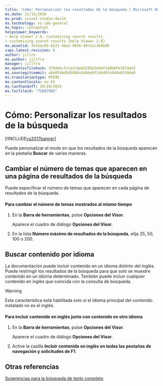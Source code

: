 ```yaml
---
title: 'Cómo: Personalizar los resultados de la búsqueda | Microsoft Docs'
ms.date: 11/15/2016
ms.prod: visual-studio-dev14
ms.technology: vs-ide-general
ms.topic: conceptual
helpviewer_keywords:
- Help Viewer 2.0, customizing search results
- customizing search results [Help Viewer 2.0]
ms.assetid: 3431ec03-0221-4be2-9936-887a1c36db89
caps.latest.revision: 8
author: jillre
ms.author: jillfra
manager: jillfra
ms.openlocfilehash: 379debcfc1a3c9e6529563ebbf1d4b8f6397dad3
ms.sourcegitcommit: a8e8f4bd5d508da34bbe9f2d4d9fa94da0539de0
ms.translationtype: MTE95
ms.contentlocale: es-ES
ms.lasthandoff: 10/19/2019
ms.locfileid: "72667982"
---
```

# <a name="how-to-customize-search-results"></a>Cómo: Personalizar los resultados de la búsqueda
[!INCLUDE[vs2017banner](../includes/vs2017banner.md)]

Puede personalizar el modo en que los resultados de la búsqueda aparecen en la pestaña **Buscar** de varias maneras.

## <a name="change-the-number-of-topics-that-appear-on-a-search-results-page"></a>Cambiar el número de temas que aparecen en una página de resultados de la búsqueda
 Puede especificar el número de temas que aparecen en cada página de resultados de la búsqueda.

#### <a name="to-change-the-number-of-topics-displayed-at-a-time"></a>Para cambiar el número de temas mostrados al mismo tiempo

1. En la **Barra de herramientas**, pulse **Opciones del Visor**.

     Aparece el cuadro de diálogo **Opciones del Visor**.

2. En la lista **Número máximo de resultados de la búsqueda**, elija 25, 50, 100 o 200.

## <a name="search-for-content-by-language"></a>Buscar contenido por idioma
 La documentación puede incluir contenido en un idioma distinto del inglés. Puede restringir los resultados de la búsqueda para que solo se muestre contenido en un idioma determinado. También puede incluir cualquier contenido en inglés que coincida con la consulta de búsqueda.

> [!WARNING]
> Esta característica está habilitada solo si el idioma principal del contenido instalado no es el inglés.

#### <a name="to-include-english-content-alongside-content-in-another-language"></a>Para incluir contenido en inglés junto con contenido en otro idioma

1. En la **Barra de herramientas**, pulse **Opciones del Visor**.

     Aparece el cuadro de diálogo **Opciones del Visor**.

2. Active la casilla **Incluir contenido en inglés en todas las pestañas de navegación y solicitudes de F1**.

## <a name="see-also"></a>Otras referencias
 [Sugerencias para la búsqueda de texto completo](../ide/full-text-search-tips.md)
